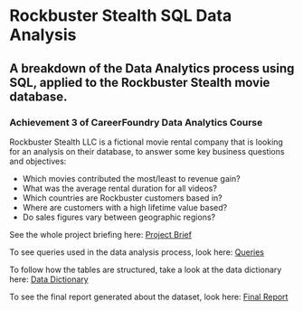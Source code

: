 # Rockbuster Stealth SQL Data Analysis

## A breakdown of the Data Analytics process using SQL, applied to the Rockbuster Stealth movie database.

### Achievement 3 of CareerFoundry Data Analytics Course

Rockbuster Stealth LLC is a fictional movie rental company that is looking for an analysis on their database, to answer some key business questions and objectives:
* Which movies contributed the most/least to revenue gain?
* What was the average rental duration for all videos?
* Which countries are Rockbuster customers based in?
* Where are customers with a high lifetime value based?
* Do sales figures vary between geographic regions?

See the whole project briefing here: [Project Brief](https://github.com/eriesberg/Rockbuster_Stealth_SQL_Data_Analysis/blob/main/A3_Data_Project_Brief%20.pdf)

To see queries used in the data analysis process, look here: [Queries](https://github.com/eriesberg/Rockbuster_Stealth_SQL_Data_Analysis/tree/main/queries)

To follow how the tables are structured, take a look at the data dictionary here: [Data Dictionary](https://github.com/eriesberg/Rockbuster_Stealth_SQL_Data_Analysis/blob/main/3.10-Data-Dictionary.pdf)

To see the final report generated about the dataset, look here: [Final Report](https://github.com/eriesberg/Rockbuster_Stealth_SQL_Data_Analysis/blob/main/Rockbuster-Analysis.pptx)
